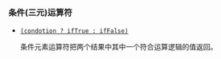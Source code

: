 ### 条件(三元)运算符
* [`(condotion ? ifTrue : ifFalse)`](https://developer.mozilla.org/zh-CN/docs/Web/JavaScript/Reference/Operators/Conditional_Operator)

    条件元素运算符把两个结果中其中一个符合运算逻辑的值返回。